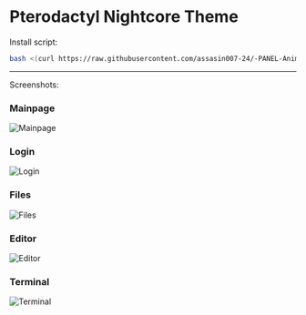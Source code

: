 # Pterodactyl Nightcore Theme

Install script:
```sh
bash <(curl https://raw.githubusercontent.com/assasin007-24/-PANEL-Anime-Theme/main/install.sh)
```

---
Screenshots:
### Mainpage
![Mainpage](https://raw.githubusercontent.com/NoPro200/Pterodactyl_Nightcore_Theme/main/images/Serverliste.png "Mainpage")
### Login
![Login](https://raw.githubusercontent.com/NoPro200/Pterodactyl_Nightcore_Theme/main/images/Login.png "Login")
### Files
![Files](https://raw.githubusercontent.com/NoPro200/Pterodactyl_Nightcore_Theme/main/images/Files.png "Files")
### Editor
![Editor](https://raw.githubusercontent.com/NoPro200/Pterodactyl_Nightcore_Theme/main/images/Editor.png "Editor")
### Terminal
![Terminal](https://raw.githubusercontent.com/NoPro200/Pterodactyl_Nightcore_Theme/main/images/Terminal.png "Terminal")
